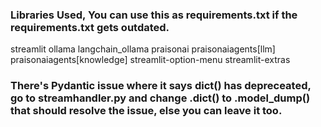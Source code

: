 ### Libraries Used, You can use this as requirements.txt if the requirements.txt gets outdated.

streamlit
ollama
langchain_ollama
praisonai
praisonaiagents[llm]
praisonaiagents[knowledge]
streamlit-option-menu 
streamlit-extras
### There's Pydantic issue where it says dict() has depreceated, go to streamhandler.py and change .dict() to .model_dump() that should resolve the issue, else you can leave it too. 